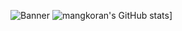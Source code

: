 ![Banner](./assets/83088427_p0.jpg)
![mangkoran's GitHub stats](https://github-readme-stats.vercel.app/api?username=mangkoran&show_icons=true&theme=gruvbox)]
